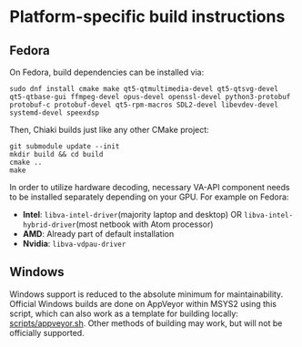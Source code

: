 
# Platform-specific build instructions

## Fedora

On Fedora, build dependencies can be installed via:

```
sudo dnf install cmake make qt5-qtmultimedia-devel qt5-qtsvg-devel qt5-qtbase-gui ffmpeg-devel opus-devel openssl-devel python3-protobuf protobuf-c protobuf-devel qt5-rpm-macros SDL2-devel libevdev-devel systemd-devel speexdsp
```

Then, Chiaki builds just like any other CMake project:
```
git submodule update --init
mkdir build && cd build
cmake ..
make
```

In order to utilize hardware decoding, necessary VA-API component needs to be installed separately depending on your GPU. For example on Fedora:

* **Intel**: `libva-intel-driver`(majority laptop and desktop) OR `libva-intel-hybrid-driver`(most netbook with Atom processor)
* **AMD**: Already part of default installation
* **Nvidia**: `libva-vdpau-driver`

## Windows

Windows support is reduced to the absolute minimum for maintainability.
Official Windows builds are done on AppVeyor within MSYS2 using this script, which can also work as a template for building locally: [scripts/appveyor.sh](../scripts/appveyor.sh).
Other methods of building may work, but will not be officially supported.
